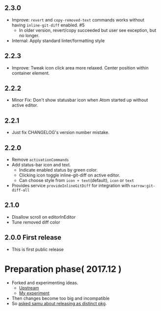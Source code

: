 ## 2.3.0
- Improve: `revert` and `copy-removed-text` commands works without having `inline-git-diff` enabled. #5
  - In older version, revert/copy succeeded but user see exception, but no longer.
- Internal: Apply standard linter/formatting style

## 2.2.3
- Improve: Tweak icon click area more relaxed. Center position within container element.

## 2.2.2
- Minor Fix: Don't show statusbar icon when Atom started up without active editor.

## 2.2.1
- Just fix CHANGELOG's version number mistake.

## 2.2.0
- Remove `activationCommands`
- Add status-bar icon and text.
  - Indicate enabled status by green color.
  - Clicking icon toggle inline-git-diff on active editor.
  - Can choose style from `icon + text`(default), `icon` or `text`
- Provides service `provideInlineGitDiff` for integration with `narrow:git-diff-all`

## 2.1.0
- Disallow scroll on editorInEditor
- Tune removed diff color

## 2.0.0 First release

- This is first public release

# Preparation phase( 2017.12 )

- Forked and experimenting ideas.
  - [Upstream][upstream]
  - [My experiment][experiment]
- Then changes become too big and incompatible
- So [asked samu about releasing as distinct pkg][ask].

[upstream]: https://github.com/samu/git-diff-details/
[experiment]: https://github.com/t9md/git-diff-details/
[ask]: https://github.com/samu/git-diff-details/issues/75
